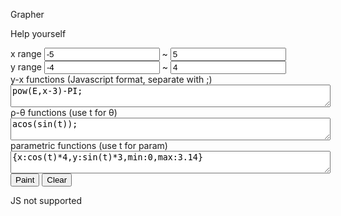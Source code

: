 <p>Grapher</p>
<p>Help yourself</p>

<div id='grapherdiv'>
<div>
<label>x range</label>
<input id='xmin' type='text' width='30px' value='-5'/>
~
<input id='xmax' type='text' width='30px' value='5'/>
<br/>
<label>y range</label>
<input id='ymin' type='text' width='30px' value='-4'/>
~
<input id='ymax' type='text' width='30px' value='4'/>
</div>

<div>
<label>y-x functions (Javascript format, separate with ;)</label><br/>
<textarea style='width:512' height='3' id='rtfunc'>pow(E,x-3)-PI;</textarea><br/>
<label>&rho;-&theta; functions (use t for &theta;)</label><br/>
<textarea style='width:512' height='3' id='polfunc'>acos(sin(t));</textarea><br/>
<label>parametric functions (use t for param)</label><br/>
<textarea style='width:512' height='3' id='parafunc'>{x:cos(t)*4,y:sin(t)*3,min:0,max:3.14}</textarea><br/>
<button id='paintit'>Paint</button>
<button id='clearit'>Clear</button>
</div>

<canvas id='cloth' height='2048px' width='2560px'>JS not supported</canvas>
</div>

<script> 
var Grapher=function(b){var a=this;this.range={xMin:-10,xMax:10,yMin:-5,yMax:5,};this.colors={bg:"#fff",text:"#000",axisMain:"#333",axisAid:"#eee",curves:["#f00","#f80","#880","#0f0","#0ff","#00f","#80f"],};this.axis={aidXGap:100,aidYGap:100};this.style={fontSize:24};this.xMath2Cvs=function(c){if(c<a.range.xMin||c>a.range.xMax){return false}return(c-a.range.xMin)/(a.range.xMax-a.range.xMin)*a.width};this.xCvs2Math=function(c){return c/a.width*(a.range.xMax-a.range.xMin)+a.range.xMin};this.yMath2Cvs=function(c){if(c<a.range.yMin||c>a.range.yMax){return false}return(a.range.yMax-c)/(a.range.yMax-a.range.yMin)*a.height};this.yCvs2Math=function(c){return a.range.yMax-c/a.height*(a.range.yMax-a.range.yMin)};this.round2=function(c){return Math.round(c*100)/100};a.setRange=function(d,c,f,e){if(d>c){d^=c;c^=d;d^=c}a.range.xMin=d;a.range.xMax=c;if(f>e){f^=e;e^=f;f^=e}a.range.yMin=f;a.range.yMax=e};this.drawLine=function(d,k,c,j,g){var i=a.xMath2Cvs(d);var h=a.xMath2Cvs(c);var f=a.yMath2Cvs(k);var e=a.yMath2Cvs(j);if(i===false||h===false||f===false||e===false){return}a.ctx.beginPath();a.ctx.strokeStyle=g;a.ctx.moveTo(i,f);a.ctx.lineTo(h,e);a.ctx.stroke()};this.drawText=function(e,g,c,h){var d=a.xMath2Cvs(e);if(d<a.style.fontSize){d=a.style.fontSize}if(d>a.width-a.style.fontSize){d=a.width-a.style.fontSize}var f=a.yMath2Cvs(g);if(f<a.style.fontSize){f=20}if(f>a.width-a.style.fontSize){f=a.width-10}a.ctx.font=a.style.fontSize+"px Verdana";a.ctx.fillStyle=c;a.ctx.fillText(h,d,f)};this.clear=function(){a.ctx.fillStyle=a.colors.bg;a.ctx.fillRect(0,0,this.width,this.height)};this.drawAxis=function(){a.drawLine(0,a.range.yMin,0,a.range.yMax,a.colors.axisMain);a.drawText(0,a.range.yMax,a.colors.text,"y");for(var d=0;d<a.width;d+=a.axis.aidXGap){var c=a.xCvs2Math(d);if(Math.abs(d-a.xMath2Cvs(0))>=a.axis.aidXGap){a.drawLine(c,a.range.yMin,c,a.range.yMax,a.colors.axisAid);a.drawText(c,a.range.yMin,a.colors.text,String(a.round2(c)))}}a.drawLine(a.range.xMin,0,a.range.xMax,0,a.colors.axisMain);a.drawText(a.range.xMax,0,a.colors.text,"x");for(var f=0;f<a.height;f+=a.axis.aidYGap){var e=a.yCvs2Math(f);if(Math.abs(f-a.yMath2Cvs(0))>=a.axis.aidYGap){a.drawLine(a.range.xMin,e,a.range.xMax,e,a.colors.axisAid);a.drawText(a.range.xMin,e,a.colors.text,String(a.round2(e)))}}};this.drawFunction=function(m,l,h){var k;if(typeof(m)=="function"){k=m}else{if(typeof(m)=="string"){if(l=="rt"){k=new Function("x","with (Math) { return "+m+"; }")}else{if(l=="pol"||l=="para"){k=new Function("t","with (Math) { return "+m+"; }")}}}}if(typeof(h)=="number"){h=a.colors.curves[h]}else{if(h===undefined){h=a.colors.curves[0]}}var j=false;var g=function(f,p){if(f!==false&&p!==false){if(!j){a.ctx.beginPath();a.ctx.strokeStyle=h;a.ctx.moveTo(f,p);j=true}else{a.ctx.lineTo(f,p)}}else{a.ctx.stroke();j=false}};if(l=="rt"){for(var i=0;i<=a.width;++i){var o=a.xCvs2Math(i);var n=k(o);var e=a.yMath2Cvs(n);g(i,e)}}else{if(l=="pol"){for(var q=0,r=Math.PI/(a.width+a.height);q<Math.PI*2;q+=r){var d=k(q);var o=d*Math.cos(q);var i=a.xMath2Cvs(o);var n=d*Math.sin(q);var e=a.yMath2Cvs(n);g(i,e)}}else{if(l=="para"){var c=k(0);var r=r=(c.max-c.min)/(a.width+a.height);for(var q=c.min;q<c.max;q+=r){var d=k(q);var i=a.xMath2Cvs(d.x);var e=a.yMath2Cvs(d.y);g(i,e)}}}}if(j){a.ctx.stroke()}};this.cvs=b;if(typeof(b)!="object"||typeof(b.getContext)!="function"){this.error="Canvas error";return}this.ctx=b.getContext("2d");if(typeof(this.ctx)!="object"){this.error="Context error";return}this.height=b.height;this.width=b.width};var GrapherController=function(a){var b=this;this.divEle=$(a);this.cvsEle=b.divEle.find("#cloth");this.cvsObj=b.cvsEle.get()[0];this.cvsRat=b.cvsObj.height/b.cvsObj.width;b.cvsEle.width(b.divEle.width()-10);b.cvsEle.height((b.divEle.width()-10)*b.cvsRat);$(window).resize(function(){b.cvsEle.width(b.divEle.width()-10);b.cvsEle.height((b.divEle.width()-10)*b.cvsRat)});this.grapher=new Grapher(b.cvsObj);this.redraw=function(){b.grapher.clear();b.grapher.drawAxis()};this.readRange=function(){var d=Number(b.divEle.find("#xmin").val());var c=Number(b.divEle.find("#xmax").val());var f=Number(b.divEle.find("#ymin").val());var e=Number(b.divEle.find("#ymax").val());b.grapher.setRange(d,c,f,e)};this.readFuncs=function(){var e=0;var k={rt:"#rtfunc",pol:"#polfunc",para:"#parafunc"};for(var h in k){var c=b.divEle.find(k[h]).val().split(";");for(var g in c){if(c[g].length>0){b.grapher.drawFunction(c[g],h,e%7);++e}}}var l=b.divEle.find("#rtfunc").val().split(";");for(var h in l){b.grapher.drawFunction(l[h],"rt",h%7)}var d=b.divEle.find("#polfunc").val().split(";");for(var h in d){b.grapher.drawFunction(d[h],"pol",(l.length+h)%7)}var f=b.divEle.find("#parafunc").val().split(";");for(var h in f){b.grapher.drawFunction(f[h],"para",(l.length+d.length+h)%7)}};b.readRange();b.redraw();b.divEle.find("#paintit").click(function(){b.readRange();b.redraw();b.readFuncs()});b.divEle.find("#clearit").click(function(){b.divEle.find("#rtfunc").val("");b.divEle.find("#polfunc").val("");b.divEle.find("#parafunc").val("");b.redraw()})};
</script>
<script>var grapher = new GrapherController("#grapherdiv");</script>

